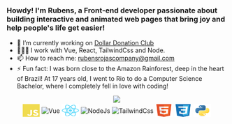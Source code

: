 ### Howdy! I'm Rubens, a Front-end developer passionate about building interactive and animated web pages that bring joy and help people's life get easier!

- 🐷 I’m currently working on [Dollar Donation Club](https://dollardonationclub.com/)
- 🧑🏻‍💻 I work with Vue, React, TailwindCss and Node.
- 📫 How to reach me: rubensrojascompany@gmail.com
- ⚡ Fun fact: I was born close to the Amazon Rainforest, deep in the heart of Brazil! At 17 years old, I went to Rio to do a Computer Science Bachelor, where I completely fell in love with coding!

<div align="center">
  <img height="180em" src="https://github-readme-stats.vercel.app/api?username=rubensrojas&show_icons=true&theme=dracula&include_all_commits=true&count_private=true"/>
</div> 
<div align="center" style="display: inline_block">
  <img align="center" alt="Js" height="30" width="40" src="https://raw.githubusercontent.com/devicons/devicon/master/icons/javascript/javascript-plain.svg">
  <img align="center" alt="Vue" height="30" width="40" src="https://cdn.jsdelivr.net/gh/devicons/devicon/icons/vuejs/vuejs-original.svg" />
  <img align="center" alt="React" height="30" width="40" src="https://raw.githubusercontent.com/devicons/devicon/master/icons/react/react-original.svg">
  <img align="center" alt="NodeJs" height="30" width="40" src="https://cdn.jsdelivr.net/gh/devicons/devicon/icons/nodejs/nodejs-plain.svg" />
  <img align="center" alt="TailwindCss" height="30" width="40" src="https://cdn.jsdelivr.net/gh/devicons/devicon/icons/tailwindcss/tailwindcss-plain.svg" /> 
  <img align="center" alt="HTML" height="30" width="40" src="https://raw.githubusercontent.com/devicons/devicon/master/icons/html5/html5-original.svg">
  <img align="center" alt="CSS" height="30" width="40" src="https://raw.githubusercontent.com/devicons/devicon/master/icons/css3/css3-original.svg">
  <img align="center" alt="Python" height="30" width="40" src="https://raw.githubusercontent.com/devicons/devicon/master/icons/python/python-original.svg">
</div>
